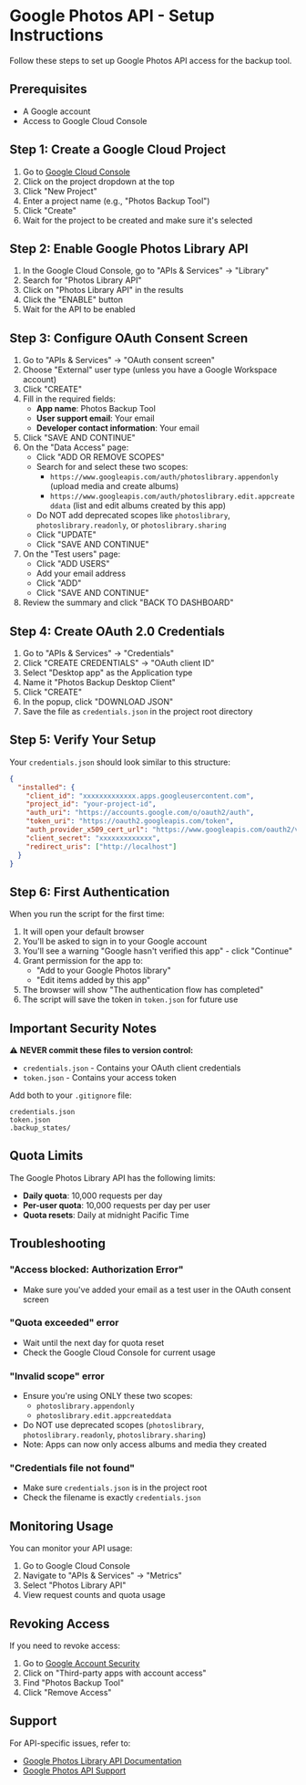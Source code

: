 # Google Photos API - Setup Instructions

Follow these steps to set up Google Photos API access for the backup tool.

## Prerequisites
- A Google account
- Access to Google Cloud Console

## Step 1: Create a Google Cloud Project

1. Go to [Google Cloud Console](https://console.cloud.google.com/)
2. Click on the project dropdown at the top
3. Click "New Project"
4. Enter a project name (e.g., "Photos Backup Tool")
5. Click "Create"
6. Wait for the project to be created and make sure it's selected

## Step 2: Enable Google Photos Library API

1. In the Google Cloud Console, go to "APIs & Services" → "Library"
2. Search for "Photos Library API"
3. Click on "Photos Library API" in the results
4. Click the "ENABLE" button
5. Wait for the API to be enabled

## Step 3: Configure OAuth Consent Screen

1. Go to "APIs & Services" → "OAuth consent screen"
2. Choose "External" user type (unless you have a Google Workspace account)
3. Click "CREATE"
4. Fill in the required fields:
   - **App name**: Photos Backup Tool
   - **User support email**: Your email
   - **Developer contact information**: Your email
5. Click "SAVE AND CONTINUE"
6. On the "Data Access" page:
   - Click "ADD OR REMOVE SCOPES"
   - Search for and select these two scopes:
     - `https://www.googleapis.com/auth/photoslibrary.appendonly` (upload media and create albums)
     - `https://www.googleapis.com/auth/photoslibrary.edit.appcreateddata` (list and edit albums created by this app)
   - Do NOT add deprecated scopes like `photoslibrary`, `photoslibrary.readonly`, or `photoslibrary.sharing`
   - Click "UPDATE"
   - Click "SAVE AND CONTINUE"
7. On the "Test users" page:
   - Click "ADD USERS"
   - Add your email address
   - Click "ADD"
   - Click "SAVE AND CONTINUE"
8. Review the summary and click "BACK TO DASHBOARD"

## Step 4: Create OAuth 2.0 Credentials

1. Go to "APIs & Services" → "Credentials"
2. Click "CREATE CREDENTIALS" → "OAuth client ID"
3. Select "Desktop app" as the Application type
4. Name it "Photos Backup Desktop Client"
5. Click "CREATE"
6. In the popup, click "DOWNLOAD JSON"
7. Save the file as `credentials.json` in the project root directory

## Step 5: Verify Your Setup

Your `credentials.json` should look similar to this structure:
```json
{
  "installed": {
    "client_id": "xxxxxxxxxxxxx.apps.googleusercontent.com",
    "project_id": "your-project-id",
    "auth_uri": "https://accounts.google.com/o/oauth2/auth",
    "token_uri": "https://oauth2.googleapis.com/token",
    "auth_provider_x509_cert_url": "https://www.googleapis.com/oauth2/v1/certs",
    "client_secret": "xxxxxxxxxxxxx",
    "redirect_uris": ["http://localhost"]
  }
}
```

## Step 6: First Authentication

When you run the script for the first time:
1. It will open your default browser
2. You'll be asked to sign in to your Google account
3. You'll see a warning "Google hasn't verified this app" - click "Continue"
4. Grant permission for the app to:
   - "Add to your Google Photos library"
   - "Edit items added by this app"
5. The browser will show "The authentication flow has completed"
6. The script will save the token in `token.json` for future use

## Important Security Notes

⚠️ **NEVER commit these files to version control:**
- `credentials.json` - Contains your OAuth client credentials
- `token.json` - Contains your access token

Add both to your `.gitignore` file:
```
credentials.json
token.json
.backup_states/
```

## Quota Limits

The Google Photos Library API has the following limits:
- **Daily quota**: 10,000 requests per day
- **Per-user quota**: 10,000 requests per day per user
- **Quota resets**: Daily at midnight Pacific Time

## Troubleshooting

### "Access blocked: Authorization Error"
- Make sure you've added your email as a test user in the OAuth consent screen

### "Quota exceeded" error
- Wait until the next day for quota reset
- Check the Google Cloud Console for current usage

### "Invalid scope" error
- Ensure you're using ONLY these two scopes:
  - `photoslibrary.appendonly`
  - `photoslibrary.edit.appcreateddata`
- Do NOT use deprecated scopes (`photoslibrary`, `photoslibrary.readonly`, `photoslibrary.sharing`)
- Note: Apps can now only access albums and media they created

### "Credentials file not found"
- Make sure `credentials.json` is in the project root
- Check the filename is exactly `credentials.json`

## Monitoring Usage

You can monitor your API usage:
1. Go to Google Cloud Console
2. Navigate to "APIs & Services" → "Metrics"
3. Select "Photos Library API"
4. View request counts and quota usage

## Revoking Access

If you need to revoke access:
1. Go to [Google Account Security](https://myaccount.google.com/security)
2. Click on "Third-party apps with account access"
3. Find "Photos Backup Tool"
4. Click "Remove Access"

## Support

For API-specific issues, refer to:
- [Google Photos Library API Documentation](https://developers.google.com/photos/library/guides/get-started)
- [Google Photos API Support](https://developers.google.com/photos/support)